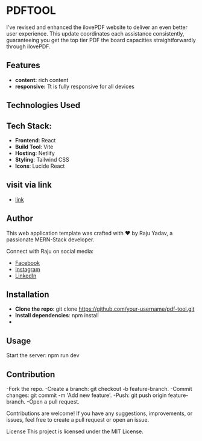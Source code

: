 
# PDFTOOL

I've revised and enhanced the ilovePDF website to deliver an even better user experience. This update coordinates each assistance consistently, guaranteeing you get the top tier PDF the board capacities straightforwardly through ilovePDF.

## Features

- **content:** rich content
- **responsive:** Tt is fully responsive for all devices

## Technologies Used

## Tech Stack:
- **Frontend**: React
- **Build Tool**: Vite
- **Hosting**: Netlify
- **Styling**: Tailwind CSS
- **Icons**: Lucide React

## visit via link

- [link](https://pdftoolconverter.netlify.app/)

## Author

This web application template was crafted with ❤️ by Raju Yadav, a passionate MERN-Stack developer.

Connect with Raju on social media:

- [Facebook](https://www.facebook.com/loveraju.yadav/)
- [Instagram](https://www.instagram.com/raazveer30/)
- [LinkedIn](https://www.linkedin.com/in/raju-yadav-148525283/)


## Installation
- **Clone the repo**: git clone https://github.com/your-username/pdf-tool.git
- **Install dependencies**: npm install
- 
## Usage
Start the server: npm run dev

## Contribution
-Fork the repo.
-Create a branch: git checkout -b feature-branch.
-Commit changes: git commit -m 'Add new feature'.
-Push: git push origin feature-branch.
-Open a pull request.

Contributions are welcome! If you have any suggestions, improvements, or issues, feel free to create a pull request or open an issue.

License
This project is licensed under the MIT License.

